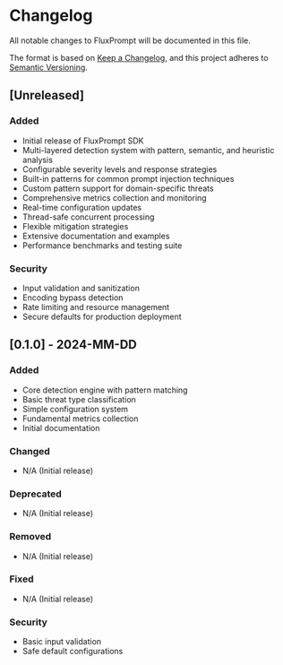# Changelog

All notable changes to FluxPrompt will be documented in this file.

The format is based on [Keep a Changelog](https://keepachangelog.com/en/1.0.0/),
and this project adheres to [Semantic Versioning](https://semver.org/spec/v2.0.0.html).

## [Unreleased]

### Added
- Initial release of FluxPrompt SDK
- Multi-layered detection system with pattern, semantic, and heuristic analysis
- Configurable severity levels and response strategies
- Built-in patterns for common prompt injection techniques
- Custom pattern support for domain-specific threats
- Comprehensive metrics collection and monitoring
- Real-time configuration updates
- Thread-safe concurrent processing
- Flexible mitigation strategies
- Extensive documentation and examples
- Performance benchmarks and testing suite

### Security
- Input validation and sanitization
- Encoding bypass detection
- Rate limiting and resource management
- Secure defaults for production deployment

## [0.1.0] - 2024-MM-DD

### Added
- Core detection engine with pattern matching
- Basic threat type classification
- Simple configuration system
- Fundamental metrics collection
- Initial documentation

### Changed
- N/A (Initial release)

### Deprecated
- N/A (Initial release)

### Removed
- N/A (Initial release)

### Fixed
- N/A (Initial release)

### Security
- Basic input validation
- Safe default configurations